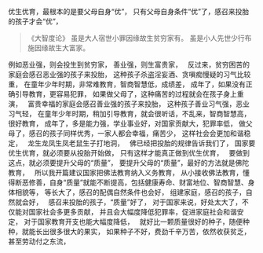 优生优育，最根本的是要父母自身“优”，
只有父母自身条件“优”了，感召来投胎的孩子才会“优”，
&nbsp;
> 《大智度论》
> 虽是大人宿世小罪因缘故生贫穷家有。
> 虽是小人先世少行布施因缘故生大富家。

例如恶业强，则会投生到贫穷家，
善业强，则生富贵家，
&nbsp;
反过来，贫穷困苦的家庭会感召恶业强的孩子来投胎，
这种孩子杀盗淫妄酒、贪嗔痴慢疑的习气比较重，
在童年少年时期，非常难教育，智商智慧低，成绩差，
成年了，如果没有正确引导教育，更容易犯罪，
如果做父母了，这种痛苦的过程就会在孩子身上重演，
&nbsp;
富贵幸福的家庭会感召善业强的孩子来投胎，
这种孩子善业习气强，恶业习气轻，
在童年少年时期，稍加引导教育，就会很听话，不乱来，智商智慧高，很好教育，
成年了，多是能力强，学业事业好，对国家贡献大，犯罪率低，
做父母了，感召的孩子同样优秀，一家人都会幸福，痛苦少，
这样社会会更加和谐稳定，
&nbsp;
龙生龙凤生凤老鼠生子打地洞，
&nbsp;
佛已经把投胎的规律告诉我们了，
国家要优生优育，就必须要从投胎开始做，
只有这样才能真正做到优生优育，
&nbsp;
要做到这点，就必须要提升父母的“质量”，
要提升父母的“质量”，最好的方法就是佛陀教育，
&nbsp;
所以我开篇建议国家把佛法教育纳入义务教育，
从小接收佛法教育，懂得断恶修善，自身“质量”就能不断提高，包括健康寿命、财富地位、智商智慧、身体相貌等，
等长大了，感召的配偶自然条件也会好，
组建家庭，感召的孩子，自然就会好，
&nbsp;
感召来投胎的孩子，“质量”好了，
对于国家来说，好处太大了，不仅能对国家社会多更多贡献，
并且会大幅度降低犯罪率，促进家庭社会和谐安定，
对于国家教育开支也能大幅度降低，
&nbsp;
就好比一颗质量很好的种子，随便种种，就能长出很多很大的果实，
如果种子不好，费劲千辛万苦，依然收获贫乏，甚至劳动付之东流，



